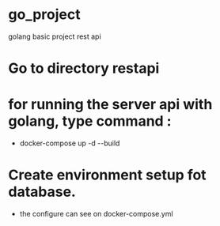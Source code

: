 # go_project
golang basic project rest api

# Go to directory restapi

# for running the server api with golang, type command :
- docker-compose up -d --build

# Create environment setup fot database.
- the configure can see on docker-compose.yml
